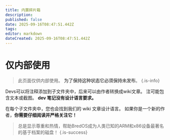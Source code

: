 ```yaml
---
title: 内置碎片箱
description:
published: false
date: 2025-09-16T08:47:51.442Z
tags:
editor: markdown
dateCreated: 2025-09-16T08:47:51.442Z
---
```


# 仅内部使用

> 此页面仅供内部使用。 **为了保持这种状态它必须保持未发布**。
> {.is-info}

Devs可以将注释添加到子文件夹中，后来可以由作者转换成wiki文章。 注可能包含文本或截图。 **dev 笔记没有设计语言要求。**

在每个子文件夹中，您也会找到我们的 wiki 文章设计语言。 如果你是一个新的作者，**你需要仔细阅读并严格关注它！**

> 总是显示尊重和热情，帮助BredOS成为人类已知的ARM和x86设备最著名的基于档案的磁盘！
> {.is-success}
